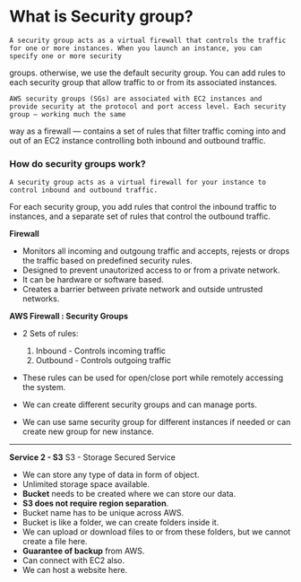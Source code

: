 # What is Security group?

	A security group acts as a virtual firewall that controls the traffic for one or more instances. When you launch an instance, you can specify one or more security 
groups. otherwise, we use the default security group. You can add rules to each security group that allow traffic to or from its associated instances.


	AWS security groups (SGs) are associated with EC2 instances and provide security at the protocol and port access level. Each security group — working much the same 
way as a firewall — contains a set of rules that filter traffic coming into and out of an EC2 instance controlling both inbound and outbound traffic.


### How do security groups work?
	A security group acts as a virtual firewall for your instance to control inbound and outbound traffic.
For each security group, you add rules that control the inbound traffic to instances, and a separate set of rules that control the outbound traffic.


**Firewall**

- Monitors all incoming and outgoung traffic and accepts, rejests or drops the traffic based on predefined security rules.
- Designed to prevent unautorized access to or from a private network.
- It can be hardware or software based.
- Creates a barrier between private network and outside untrusted networks.


**AWS Firewall : Security Groups**

- 2 Sets of rules:
	1. Inbound	    - Controls incoming traffic
	2. Outbound  - Controls outgoing traffic 

- These rules can be used for open/close port while remotely accessing the system.
- We can create different security groups and can manage ports.
- We can use same security group for different instances if needed or can create new group for new instance.


---

**Service 2 - S3** 
S3 - Storage Secured Service
 
- We can store any type of data in form of object.
- Unlimited storage space available.
- **Bucket** needs to be created where we can store our data.
- **S3 does not require region separation**.
- Bucket name has to be unique across AWS.
- Bucket is like a folder, we can create folders inside it.
- We can upload or download files to or from these folders, but we cannot create a file here.
- **Guarantee of backup** from AWS.
- Can connect with EC2 also.
- We can host a website here.



